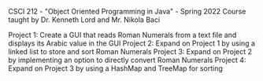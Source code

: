 CSCI 212 - "Object Oriented Programming in Java" - Spring 2022
Course taught by Dr. Kenneth Lord and Mr. Nikola Baci

Project 1: Create a GUI that reads Roman Numerals from a text file and displays its Arabic value in the GUI
Project 2: Expand on Project 1 by using a linked list to store and sort Roman Numerals
Project 3: Expand on Project 2 by implementing an option to directly convert Roman Numerals
Project 4: Expand on Project 3 by using a HashMap and TreeMap for sorting